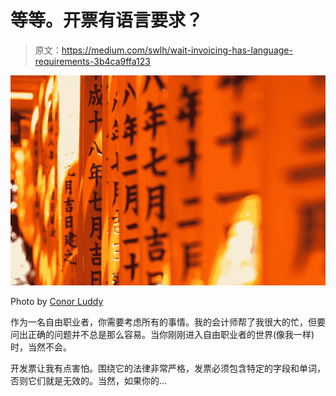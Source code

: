 # 等等。开票有语言要求？

> 原文：<https://medium.com/swlh/wait-invoicing-has-language-requirements-3b4ca9ffa123>

![](img/8f0774ad549e4ae82f338a56775a87e4.png)

Photo by [Conor Luddy](https://unsplash.com/photos/Pz3EHf-KJfc?utm_source=unsplash&utm_medium=referral&utm_content=creditCopyText)

作为一名自由职业者，你需要考虑所有的事情。我的会计师帮了我很大的忙，但要问出正确的问题并不总是那么容易。当你刚刚进入自由职业者的世界(像我一样)时，当然不会。

开发票让我有点害怕。围绕它的法律非常严格，发票必须包含特定的字段和单词，否则它们就是无效的。当然，如果你的…